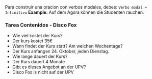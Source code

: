 Para construir una oracion con verbos modales, debes: 
`Verbo modal + Infinitivo`
**Example:** 
Auf dem Agora können die Studenten rauchen. 

### Tarea Contenidos - Disco Fox 
+ Wie viel kostet der Kurs? 
+ Der kurs kostet 35€
+ Wann findet der Kurs statt? Am welchen Wochentage? 
+ Der Kurs anfangen 24. Oktober, jeden Dienstag. 
+ Wie lange dauert der Kurs? 
+ Der Kurs dauert 4 Monate
+ Gibt es dieses Angebot an der UPV? 
+ Disco Fox is nicht auf der UPV
